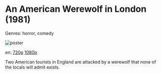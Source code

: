 # An American Werewolf in London (1981)

Genres: horror, comedy

![poster](http://image.tmdb.org/t/p/w500/r5CbVhy3vO6SqdOTwinZVtaRbhb.jpg)

en:
  [720p](magnet:?xt=urn:btih:A10AA1279978D1B6C19CC68EA1F447872BF9A45E&tr=udp://glotorrents.pw:6969/announce&tr=udp://tracker.opentrackr.org:1337/announce&tr=udp://torrent.gresille.org:80/announce&tr=udp://tracker.openbittorrent.com:80&tr=udp://tracker.coppersurfer.tk:6969&tr=udp://tracker.leechers-paradise.org:6969&tr=udp://p4p.arenabg.ch:1337&tr=udp://tracker.internetwarriors.net:1337)
  [1080p](magnet:?xt=urn:btih:A71B5C138539A0B286138875976580F14ACA63FC&tr=udp://glotorrents.pw:6969/announce&tr=udp://tracker.opentrackr.org:1337/announce&tr=udp://torrent.gresille.org:80/announce&tr=udp://tracker.openbittorrent.com:80&tr=udp://tracker.coppersurfer.tk:6969&tr=udp://tracker.leechers-paradise.org:6969&tr=udp://p4p.arenabg.ch:1337&tr=udp://tracker.internetwarriors.net:1337)
  


Two American tourists in England are attacked by a werewolf that none of the locals will admit exists.
